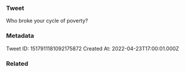 ### Tweet
Who broke your cycle of poverty?

### Metadata
Tweet ID: 1517911181092175872
Created At: 2022-04-23T17:00:01.000Z

### Related

